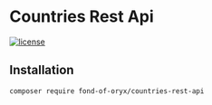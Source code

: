 # Countries Rest Api
[![license](https://img.shields.io/github/license/fond-of-oryx/countries-rest-api.svg)](https://packagist.org/packages/fond-of-oryx/fond-of-oryx/countries-rest-api)

## Installation

```
composer require fond-of-oryx/countries-rest-api
```

